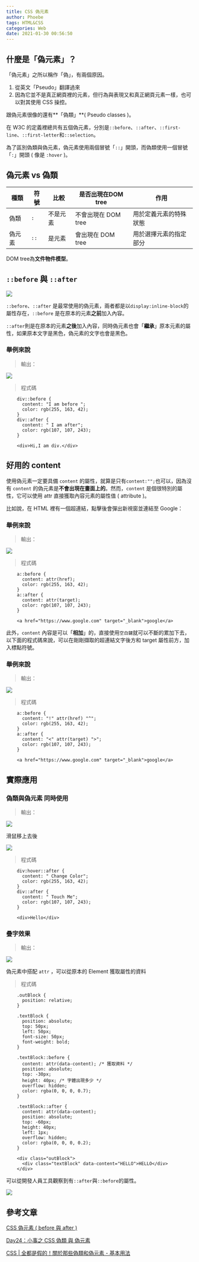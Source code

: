 ```yaml
---
title: CSS 偽元素
author: Phoebe
tags: HTML&CSS
categories: Web
date: 2021-01-30 00:56:50
---
```

## 什麼是「偽元素」？

「偽元素」之所以稱作「偽」，有兩個原因。

1. 從英文「Pseudo」翻譯過來
2. 因為它並不是真正網頁裡的元素，但行為與表現又和真正網頁元素一樣，也可以對其使用 CSS 操控。
<!--more-->
跟偽元素很像的還有**「偽類」**( Pseudo classes )。

在 W3C 的定義裡總共有五個偽元素，分別是`::before`、`::after`、`::first-line`、`::first-letter`和`::selection`。

為了區別偽類與偽元素，偽元素使用兩個冒號「`::`」開頭，而偽類使用一個冒號「`:`」開頭 ( 像是 `:hover` )。

## 偽元素 vs 偽類

| 種類 | 符號 | 比較 | 是否出現在DOM tree | 作用 |
| - | ------------- | ------------- |------------- |------------- |
| 偽類 | `:` | 不是元素 | 不會出現在 DOM tree | 用於定義元素的特殊狀態 |
| 偽元素 |`::` | 是元素 | 會出現在 DOM tree | 用於選擇元素的指定部分 |

DOM tree為**文件物件模型**。

## `::before` 與 `::after`


![](https://i.imgur.com/yQMeOLa.png)


`::before`、`::after` 是最常使用的偽元素，兩者都是以`display:inline-block`的屬性存在，`::before` 是在原本的元素**之前**加入內容。

`::after`則是在原本的元素**之後**加入內容，同時偽元素也會「**繼承**」原本元素的屬性，如果原本文字是黑色，偽元素的文字也會是黑色。

### 舉例來說

> 輸出：


![](https://i.imgur.com/ejt1CUE.png)

> 程式碼

```css=
    div::before {
      content: "I am before ";
      color: rgb(255, 163, 42);
    }
    div::after {
      content: " I am after";
      color: rgb(107, 107, 243);
    }
```

```html=
    <div>Hi,I am div.</div>
```




## 好用的 content

使用偽元素一定要具備 `content` 的屬性，就算是只有`content:"";`也可以，因為沒有 `content` 的偽元素是**不會出現在畫面上的**。然而，`content` 是個很特別的屬性，它可以使用 attr 直接獲取內容元素的屬性值 ( attribute )。

比如說，在 HTML 裡有一個超連結，點擊後會彈出新視窗並連結至 Google：

### 舉例來說

> 輸出：


![](https://i.imgur.com/m6Fk6sL.png)


> 程式碼

```css=
    a::before {
      content: attr(href);
      color: rgb(255, 163, 42);
    }
    a::after {
      content: attr(target);
      color: rgb(107, 107, 243);
    }
```
```html=
    <a href="https://www.google.com" target="_blank">google</a>
```




此外，`content` 內容是可以「**相加**」的，直接使用`空白鍵`就可以不斷的累加下去，以下面的程式碼來說，可以在剛剛擷取的超連結文字後方和 target 屬性前方，加入標點符號。

### 舉例來說

> 輸出：


![](https://i.imgur.com/bH9e1eZ.png)


> 程式碼

```css=
    a::before {
      content: "!" attr(href) "^";
      color: rgb(255, 163, 42);
    }
    a::after {
      content: "<" attr(target) ">";
      color: rgb(107, 107, 243);
    }
```

```html=
    <a href="https://www.google.com" target="_blank">google</a>
```


## 實際應用

### 偽類與偽元素 同時使用

> 輸出：


![](https://i.imgur.com/cptVBXk.png)

滑鼠移上去後

![](https://i.imgur.com/zaW5auy.png)

> 程式碼

```css=
    div:hover::after {
      content: " Change Color";
      color: rgb(255, 163, 42);
    }
    div::after {
      content: " Touch Me";
      color: rgb(107, 107, 243);
    }
```

```html=
    <div>Hello</div>
```


### 疊字效果

> 輸出：


![](https://i.imgur.com/Sf0X35x.png)

偽元素中搭配 `attr` ，可以從原本的 Element 獲取屬性的資料

> 程式碼

```css=
    .outBlock {
      position: relative;
    }

    .textBlock {
      position: absolute;
      top: 50px;
      left: 50px;
      font-size: 50px;
      font-weight: bold;
    }

    .textBlock::before {
      content: attr(data-content); /* 獲取資料 */
      position: absolute;
      top: -30px;
      height: 40px; /* 字體出現多少 */
      overflow: hidden;
      color: rgba(0, 0, 0, 0.7);
    }

    .textBlock::after {
      content: attr(data-content);
      position: absolute;
      top: -60px;
      height: 40px;
      left: 1px;
      overflow: hidden;
      color: rgba(0, 0, 0, 0.2);
    }
```

```html=
    <div class="outBlock">
      <div class="textBlock" data-content="HELLO">HELLO</div>
    </div>
```

可以從開發人員工具觀察到有`::after`與`::before`的屬性。

![](https://i.imgur.com/2lRV8lS.png)


## 參考文章

[CSS 偽元素 ( before 與 after )](https://www.oxxostudio.tw/articles/201706/pseudo-element-1.html)

[Day24：小事之 CSS 偽類 與 偽元素](https://ithelp.ithome.com.tw/articles/10196924)

[CSS | 全都是假的！關於那些偽類和偽元素 - 基本用法](https://medium.com/enjoy-life-enjoy-coding/css-%E5%85%A8%E9%83%BD%E6%98%AF%E5%81%87%E7%9A%84-%E9%97%9C%E6%96%BC%E9%82%A3%E4%BA%9B%E5%81%BD%E9%A1%9E%E5%92%8C%E5%81%BD%E5%85%83%E7%B4%A0-%E5%9F%BA%E6%9C%AC%E7%94%A8%E6%B3%95-4de48feb8607)